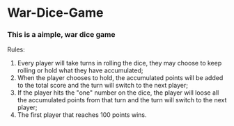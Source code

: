 # War-Dice-Game

### This is a aimple, war dice game

Rules:

1. Every player will take turns in rolling the dice, they may choose to keep rolling or hold what they have accumulated;
2. When the player chooses to hold, the accumulated points will be added to the total score and the turn will switch to the next player;
3. If the player hits the "one" number on the dice, the player will loose all the accumulated points from that turn and the turn will switch to the next player;
4. The first player that reaches 100 points wins.
